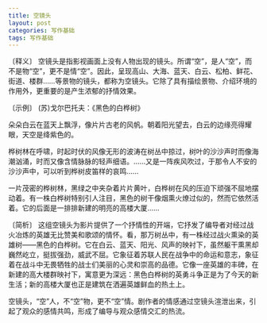 ```yaml
---
title: 空镜头
layout: post
categories: 写作基础
tags: 写作基础
---
```


〔释义〕 空镜头是指影视画面上没有人物出现的镜头。所谓“空”，是人“空”，而不是物“空”，更不是情“空”。因此，呈现高山、大海、蓝天、白云、松柏、鲜花、街道、楼群……等景物的镜头，都称为空镜头。它除了具有描绘景物、介绍环境的作用外，更重要的是产生浓郁的抒情效果。

〔示例〕 (苏)戈尔巴托夫：《黑色的白桦树》

朵朵白云在蓝天上飘浮，像片片古老的风帆。朝着阳光望去，白云的边缘亮得耀眼，天空是绛紫色的。

桦树林在呼啸，时起时伏的风像无形的波涛在树丛中掠过，树叶的沙沙声时而像海潮汹涌，时而又像含情脉脉的轻声细语。……又是一阵疾风吹过，于那令人不安的沙沙声中，可以听到桦树皮笛样的哀鸣……

一片茂密的桦树林，黑绿之中夹杂着片片黄叶，白桦树在风的压迫下顽强不屈地摆动着。有一株白桦树特别引人注目，黑色的树干像烟熏火燎过似的，然而它依然活着。它的后面是一排排新建的明亮的高楼大厦……

〔简析〕 这组空镜头为影片提供了一个抒情性的开端，它抒发了编导者对经过战火冶炼的英雄无比赞美和歌颂的情怀。看，那万树丛中，有一株经过战火熏染的英雄树——黑色的白桦树。它在白云、蓝天、阳光、风声的映衬下，虽然躯干熏黑却巍然屹立，挺拔强劲，威武不屈。它象征着苏联人民在战争中的命运和意志，象征着在战斗中无畏牺牲的战士们美丽的心灵和崇高的品德。它像一座英雄的丰碑，在新建的高大楼群映衬下，寓意更为深远：黑色白桦树的英勇斗争正是为了今天的新生活；新的高楼大厦也正是建筑在洒遍英雄鲜血的热土上。

空镜头，“空”人，不“空”物，更不“空”情。剧作者的情感通过空镜头渲泄出来，引起了观众的感情共鸣，形成了编导与观众感情交汇的热流。 